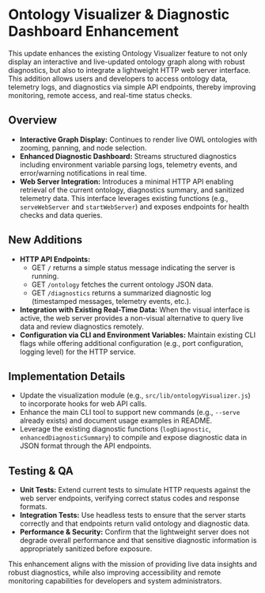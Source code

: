 # Ontology Visualizer & Diagnostic Dashboard Enhancement

This update enhances the existing Ontology Visualizer feature to not only display an interactive and live-updated ontology graph along with robust diagnostics, but also to integrate a lightweight HTTP web server interface. This addition allows users and developers to access ontology data, telemetry logs, and diagnostics via simple API endpoints, thereby improving monitoring, remote access, and real-time status checks.

## Overview

- **Interactive Graph Display:** Continues to render live OWL ontologies with zooming, panning, and node selection. 
- **Enhanced Diagnostic Dashboard:** Streams structured diagnostics including environment variable parsing logs, telemetry events, and error/warning notifications in real time.
- **Web Server Integration:** Introduces a minimal HTTP API enabling retrieval of the current ontology, diagnostics summary, and sanitized telemetry data. This interface leverages existing functions (e.g., `serveWebServer` and `startWebServer`) and exposes endpoints for health checks and data queries.

## New Additions

- **HTTP API Endpoints:** 
  - GET `/` returns a simple status message indicating the server is running.
  - GET `/ontology` fetches the current ontology JSON data.
  - GET `/diagnostics` returns a summarized diagnostic log (timestamped messages, telemetry events, etc.).
- **Integration with Existing Real-Time Data:** When the visual interface is active, the web server provides a non-visual alternative to query live data and review diagnostics remotely.
- **Configuration via CLI and Environment Variables:** Maintain existing CLI flags while offering additional configuration (e.g., port configuration, logging level) for the HTTP service.

## Implementation Details

- Update the visualization module (e.g., `src/lib/ontologyVisualizer.js`) to incorporate hooks for web API calls.
- Enhance the main CLI tool to support new commands (e.g., `--serve` already exists) and document usage examples in README.
- Leverage the existing diagnostic functions (`logDiagnostic`, `enhancedDiagnosticSummary`) to compile and expose diagnostic data in JSON format through the API endpoints.

## Testing & QA

- **Unit Tests:** Extend current tests to simulate HTTP requests against the web server endpoints, verifying correct status codes and response formats.
- **Integration Tests:** Use headless tests to ensure that the server starts correctly and that endpoints return valid ontology and diagnostic data.
- **Performance & Security:** Confirm that the lightweight server does not degrade overall performance and that sensitive diagnostic information is appropriately sanitized before exposure.

This enhancement aligns with the mission of providing live data insights and robust diagnostics, while also improving accessibility and remote monitoring capabilities for developers and system administrators.